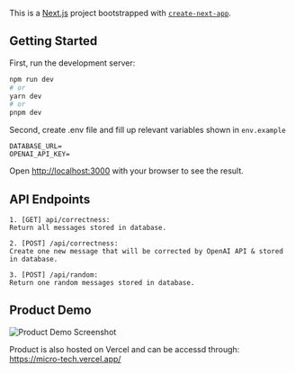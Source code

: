 This is a [Next.js](https://nextjs.org/) project bootstrapped with [`create-next-app`](https://github.com/vercel/next.js/tree/canary/packages/create-next-app).

## Getting Started

First, run the development server:

```bash
npm run dev
# or
yarn dev
# or
pnpm dev
```

Second, create .env file and fill up relevant variables shown in `env.example`

```
DATABASE_URL=
OPENAI_API_KEY=
```


Open [http://localhost:3000](http://localhost:3000) with your browser to see the result.

## API Endpoints


```
1. [GET] api/correctness:
Return all messages stored in database.

2. [POST] /api/correctness:
Create one new message that will be corrected by OpenAI API & stored in database.

3. [POST] /api/random:
Return one random messages stored in database.
```

## Product Demo
![Product Demo Screenshot](https://drive.google.com/uc?export=view&id=1OxtCCZlmXaI2qT8xX9CNN13OZO1DmLKv)

Product is also hosted on Vercel and can be accessd through:
https://micro-tech.vercel.app/